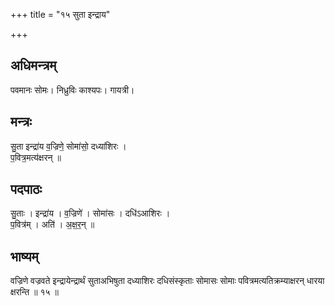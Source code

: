 +++
title = "१५ सुता इन्द्राय"

+++
## अधिमन्त्रम्
पवमानः सोमः। निध्रुविः काश्यपः। गायत्री।

## मन्त्रः
सु॒ता इन्द्रा॑य व॒ज्रिणे॒ सोमा॑सो॒ दध्या॑शिरः ।  
प॒वित्र॒मत्य॑क्षरन् ॥

## पदपाठः
सु॒ताः । इन्द्रा॑य । व॒ज्रिणे॑ । सोमा॑सः । दधि॑ऽआशिरः ।  
प॒वित्र॑म् । अति॑ । अ॒क्ष॒र॒न् ॥

## भाष्यम्
वज्रिणे वज्रवते इन्द्रायेन्द्रार्थं सुताअभिषुता दध्याशिरः दधिसंस्कृताः सोमासः सोमाः पवित्रमत्यतिक्रम्याक्षरन् धारया क्षरन्ति ॥ १५ ॥